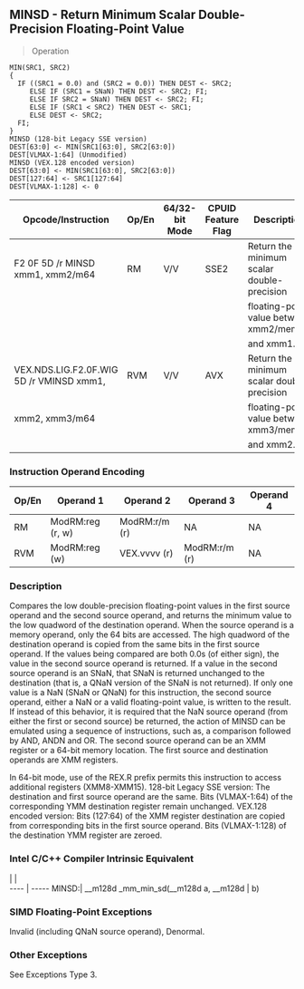 ## MINSD - Return Minimum Scalar Double-Precision Floating-Point Value

> Operation

``` slim
MIN(SRC1, SRC2)
{
  IF ((SRC1 = 0.0) and (SRC2 = 0.0)) THEN DEST <- SRC2;
     ELSE IF (SRC1 = SNaN) THEN DEST <- SRC2; FI;
     ELSE IF SRC2 = SNaN) THEN DEST <- SRC2; FI;
     ELSE IF (SRC1 < SRC2) THEN DEST <- SRC1;
     ELSE DEST <- SRC2;
  FI;
}
MINSD (128-bit Legacy SSE version)
DEST[63:0] <- MIN(SRC1[63:0], SRC2[63:0])
DEST[VLMAX-1:64] (Unmodified)
MINSD (VEX.128 encoded version)
DEST[63:0] <- MIN(SRC1[63:0], SRC2[63:0])
DEST[127:64] <- SRC1[127:64]
DEST[VLMAX-1:128] <- 0

```

 Opcode/Instruction                      | Op/En| 64/32-bit Mode| CPUID Feature Flag| Description                               
 ---  | --- | --- | --- | ---
 F2 0F 5D /r MINSD xmm1, xmm2/m64        | RM   | V/V           | SSE2              | Return the minimum scalar double-precision
                                         |      |               |                   | floating-point value between xmm2/mem64   
                                         |      |               |                   | and xmm1.                                 
 VEX.NDS.LIG.F2.0F.WIG 5D /r VMINSD xmm1,| RVM  | V/V           | AVX               | Return the minimum scalar double precision
 xmm2, xmm3/m64                          |      |               |                   | floating-point value between xmm3/mem64   
                                         |      |               |                   | and xmm2.                                 

### Instruction Operand Encoding
 Op/En| Operand 1       | Operand 2    | Operand 3    | Operand 4
 ---  | --- | --- | --- | ---
 RM   | ModRM:reg (r, w)| ModRM:r/m (r)| NA           | NA       
 RVM  | ModRM:reg (w)   | VEX.vvvv (r) | ModRM:r/m (r)| NA       

### Description
Compares the low double-precision floating-point values in the first source
operand and the second source operand, and returns the minimum value to the
low quadword of the destination operand. When the source operand is a memory
operand, only the 64 bits are accessed. The high quadword of the destination
operand is copied from the same bits in the first source operand. If the values
being compared are both 0.0s (of either sign), the value in the second source
operand is returned. If a value in the second source operand is an SNaN, that
SNaN is returned unchanged to the destination (that is, a QNaN version of the
SNaN is not returned). If only one value is a NaN (SNaN or QNaN) for this instruction,
the second source operand, either a NaN or a valid floating-point value, is
written to the result. If instead of this behavior, it is required that the
NaN source operand (from either the first or second source) be returned, the
action of MINSD can be emulated using a sequence of instructions, such as, a
comparison followed by AND, ANDN and OR. The second source operand can be an
XMM register or a 64-bit memory location. The first source and destination operands
are XMM registers.

In 64-bit mode, use of the REX.R prefix permits this instruction to access additional
registers (XMM8-XMM15). 128-bit Legacy SSE version: The destination and first
source operand are the same. Bits (VLMAX-1:64) of the corresponding YMM destination
register remain unchanged. VEX.128 encoded version: Bits (127:64) of the XMM
register destination are copied from corresponding bits in the first source
operand. Bits (VLMAX-1:128) of the destination YMM register are zeroed.



### Intel C/C++ Compiler Intrinsic Equivalent
   | |  
---- | -----
 MINSD:| __m128d _mm_min_sd(__m128d a, __m128d
       | b)                                   

### SIMD Floating-Point Exceptions
Invalid (including QNaN source operand), Denormal.


### Other Exceptions
See Exceptions Type 3.
